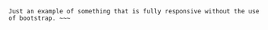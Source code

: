 ~~~ Basic logo design portfolio template.
Just an example of something that is fully responsive without the use of bootstrap. ~~~
